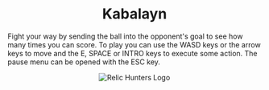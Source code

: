 <h1 align="center">Kabalayn</h1>

Fight your way by sending the ball into the opponent's goal to see how many times you can score. To play you can use the WASD keys or the arrow keys to move and the E, SPACE or INTRO keys to execute some action. The pause menu can be opened with the ESC key.
<p align="center">
    <img alt="Relic Hunters Logo" src="img/Kabalayn.gif" />
</p>
